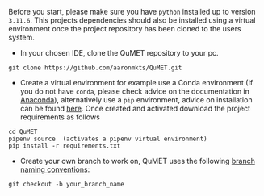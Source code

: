 Before you start, please make sure you have `python` installed up to version `3.11.6`. This projects dependencies should also be installed using a virtual environment once the project repository has been cloned to the users system.

- In your chosen IDE, clone the QuMET repository to your pc.
  
`git clone https://github.com/aaronmkts/QuMET.git`

- Create a virtual environment for example use a Conda environment (If you do not have `conda`, please check advice on the documentation in [Anaconda](https://docs.anaconda.com/free/anaconda/install/index.html)), alternatively use a `pip` environment, advice on installation can be found [here](https://docs.python-guide.org/dev/virtualenvs/). Once created and activated download the project requirements as follows

```
cd QuMET
pipenv source  (activates a pipenv virtual environment)
pip install -r requirements.txt
```
- Create your own branch to work on, QuMET uses the following [branch naming conventions](https://tilburgsciencehub.com/building-blocks/collaborate-and-share-your-work/use-github/naming-git-branches/):
  
`git checkout -b your_branch_name`


